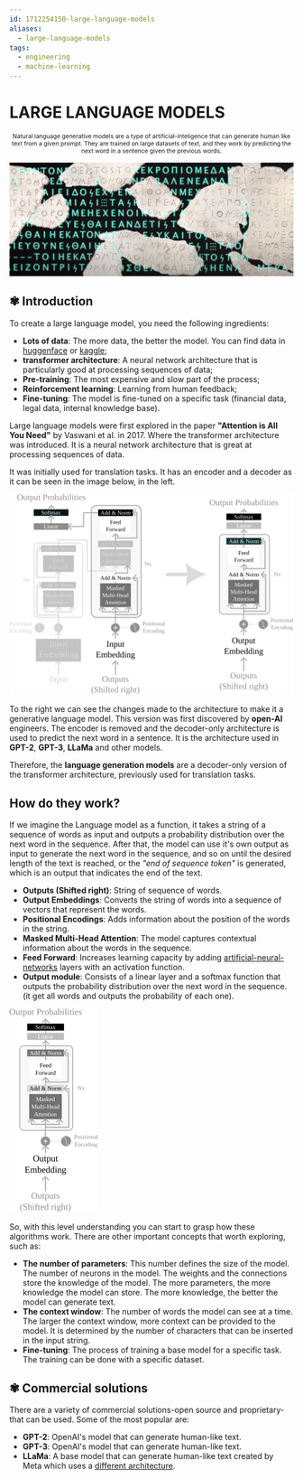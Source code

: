 ```yaml
---
id: 1712254150-large-language-models
aliases:
  - large-language-models
tags:
  - engineering
  - machine-learning
---
```


# LARGE LANGUAGE MODELS

<span style="text-align: center; width: 100%; font-size: 0.75em">

Natural language generative models are a type of artificial-inteligence that can generate human like text from a given prompt. They are trained on large datasets of text, and they work by predicting the next word in a sentence given the previous words.

</span>

![ancient-text-ai-historian-nature.png](../assets/from_notes/1712254150-large-language-models-2024-04-04-15-19-12-ancient-text-ai-historian-nature.png)

## ✾ Introduction

To create a large language model, you need the following ingredients:

- **Lots of data**: The more data, the better the model. You can find data in [huggenface](https://huggingface.co/datasets) or [kaggle](https://www.kaggle.com/datasets);
- **transformer architecture**: A neural network architecture that is particularly good at processing sequences of data;
- **Pre-training**: The most expensive and slow part of the process;
- **Reinforcement learning**: Learning from human feedback;
- **Fine-tuning**: The model is fine-tuned on a specific task (financial data, legal data, internal knowledge base).

Large language models were first explored in the paper **"Attention is All You Need"** by Vaswani et al. in 2017. Where the transformer architecture was introduced. It is a neural network architecture that is great at processing sequences of data.

It was initially used for translation tasks. It has an encoder and a decoder as it can be seen in the image below, in the left.

![transformer-architecture-scheme.svg](../assets/from_notes/1712254150-large-language-models-2024-04-04-17-32-03-transformer-architecture-scheme.svg)

To the right we can see the changes made to the architecture to make it a generative language model. This version was first discovered by **open-AI** engineers. The encoder is removed and the decoder-only architecture is used to predict the next word in a sentence. It is the architecture used in **GPT-2**, **GPT-3**, **LLaMa** and other models.

Therefore, the **language generation models** are a decoder-only version of the transformer architecture, previously used for translation tasks.

## How do they work?

If we imagine the Language model as a function, it takes a string of a sequence of words as input and outputs a probability distribution over the next word in the sequence. After that, the model can use it's own output as input to generate the next word in the sequence, and so on until the desired length of the text is reached, or the _"end of sequence token"_ is generated, which is an output that indicates the end of the text.

- **Outputs (Shifted right)**: String of sequence of words.
- **Output Embeddings**: Converts the string of words into a sequence of vectors that represent the words.
- **Positional Encodings**: Adds information about the position of the words in the string.
- **Masked Multi-Head Attention**: The model captures contextual information about the words in the sequence.
- **Feed Forward**: Increases learning capacity by adding [artificial-neural-networks](1712240474-artificial-neural-networks.md) layers with an activation function.
- **Output module**: Consists of a linear layer and a softmax function that outputs the probability distribution over the next word in the sequence. (it get all words and outputs the probability of each one).

![large-language-model-architecture.svg](../assets/from_notes/1712254150-large-language-models-2024-04-04-20-14-33-large-language-model-architecture.svg)

So, with this level understanding you can start to grasp how these algorithms work. There are other important concepts that worth exploring, such as:

- **The number of parameters**: This number defines the size of the model. The number of neurons in the model. The weights and the connections store the knowledge of the model. The more parameters, the more knowledge the model can store. The more knowledge, the better the model can generate text.
- **The context window**: The number of words the model can see at a time. The larger the context window, more context can be provided to the model. It is determined by the number of characters that can be inserted in the input string.
- **Fine-tuning**: The process of training a base model for a specific task. The training can be done with a specific dataset.

## ✾ Commercial solutions

There are a variety of commercial solutions-open source and proprietary-that can be used. Some of the most popular are:

- **GPT-2**: OpenAI's model that can generate human-like text.
- **GPT-3**: OpenAI's model that can generate human-like text.
- **LLaMa**: A base model that can generate human-like text created by Meta which uses a [different architecture](1712346002-llama2-large-language-model.md).
